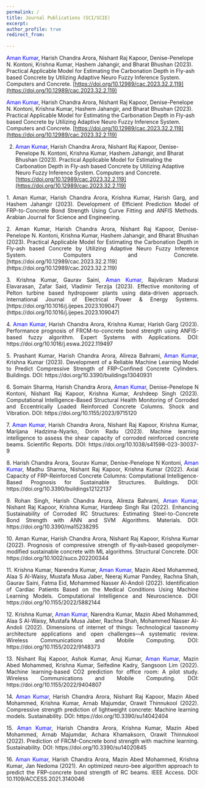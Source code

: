 ```yaml
---
permalink: /
title: Journal Publications (SCI/SCIE) 
excerpt: 
author_profile: true
redirect_from: 
 
---
```


<span style="color: #0000FF; text-align: justify;">Aman Kumar</span>, Harish Chandra Arora, Nishant Raj Kapoor, Denise-Penelope N. Kontoni, Krishna Kumar, Hashem Jahangir, and Bharat Bhushan (2023). Practical Applicable Model for Estimating the Carbonation Depth in Fly-ash based Concrete by Utilizing Adaptive Neuro Fuzzy Inference System. Computers and Concrete. [https://doi.org/10.12989/cac.2023.32.2.119](https://doi.org/10.12989/cac.2023.32.2.119)

<span style="color: #0000FF;">Aman Kumar</span>, Harish Chandra Arora, Nishant Raj Kapoor, Denise-Penelope N. Kontoni, Krishna Kumar, Hashem Jahangir, and Bharat Bhushan (2023). Practical Applicable Model for Estimating the Carbonation Depth in Fly-ash based Concrete by Utilizing Adaptive Neuro Fuzzy Inference System. Computers and Concrete. [https://doi.org/10.12989/cac.2023.32.2.119](https://doi.org/10.12989/cac.2023.32.2.119)

2. <span style="color: #0000FF;">Aman Kumar</span>, Harish Chandra Arora, Nishant Raj Kapoor, Denise-Penelope N. Kontoni, Krishna Kumar, Hashem Jahangir, and Bharat Bhushan (2023). Practical Applicable Model for Estimating the Carbonation Depth in Fly-ash based Concrete by Utilizing Adaptive Neuro Fuzzy Inference System. Computers and Concrete. [https://doi.org/10.12989/cac.2023.32.2.119](https://doi.org/10.12989/cac.2023.32.2.119)

<p style="text-align: justify;">
1. Aman Kumar, Harish Chandra Arora, Krishna Kumar, Harish Garg, and Hashem Jahangir (2023). Development of Efficient Prediction Model of FRP-to-Concrete Bond Strength Using Curve Fitting and ANFIS Methods. Arabian Journal for Science and Engineering.
</p>
<p style="text-align: justify;">
2. Aman Kumar, Harish Chandra Arora, Nishant Raj Kapoor, Denise-Penelope N. Kontoni, Krishna Kumar, Hashem Jahangir, and Bharat Bhushan (2023). Practical Applicable Model for Estimating the Carbonation Depth in Fly-ash based Concrete by Utilizing Adaptive Neuro Fuzzy Inference System. Computers and Concrete. [https://doi.org/10.12989/cac.2023.32.2.119](https://doi.org/10.12989/cac.2023.32.2.119)
</p>
<p style="text-align: justify;">
3. Krishna Kumar, Gaurav Saini, <span style="color: #0000FF;">Aman Kumar</span>, Rajvikram Madurai Elavarasan, Zafar Said, Vladimir Terzija (2023). Effective monitoring of Pelton turbine based hydropower plants using data-driven approach. International Journal of Electrical Power & Energy Systems. [https://doi.org/10.1016/j.ijepes.2023.109047](https://doi.org/10.1016/j.ijepes.2023.109047)     
</p>
<p style="text-align: justify;">
4. <span style="color: #0000FF;">Aman Kumar</span>, Harish Chandra Arora, Krishna Kumar, Harish Garg (2023). Performance prognosis of FRCM-to-concrete bond strength using ANFIS-based fuzzy algorithm. Expert Systems with Applications. DOI: https://doi.org/10.1016/j.eswa.2022.119497      
</p>
<p style="text-align: justify;">
5. Prashant Kumar, Harish Chandra Arora, Alireza Bahrami, <span style="color: #0000FF;">Aman Kumar</span>, Krishna Kumar (2023). Development of a Reliable Machine Learning Model to Predict Compressive Strength of FRP-Confined Concrete Cylinders. Buildings. DOI: https://doi.org/10.3390/buildings13040931
</p>
<p style="text-align: justify;">
6. Somain Sharma, Harish Chandra Arora, <span style="color: #0000FF;">Aman Kumar</span>, Denise-Penelope N Kontoni, Nishant Raj Kapoor, Krishna Kumar, Arshdeep Singh (2023). Computational Intelligence-Based Structural Health Monitoring of Corroded and Eccentrically Loaded Reinforced Concrete Columns. Shock and Vibration. DOI: https://doi.org/10.1155/2023/9715120   
</p>
<p style="text-align: justify;">
7. <span style="color: #0000FF;">Aman Kumar</span>, Harish Chandra Arora, Nishant Raj Kapoor, Krishna Kumar, Marijana Hadzima-Nyarko, Dorin Radu (2023). Machine learning intelligence to assess the shear capacity of corroded reinforced concrete beams. Scientific Reports. DOI: https://doi.org/10.1038/s41598-023-30037-9
</p>
<p style="text-align: justify;">
8. Harish Chandra Arora, Sourav Kumar, Denise-Penelope N Kontoni, <span style="color: #0000FF;">Aman Kumar</span>, Madhu Sharma, Nishant Raj Kapoor, Krishna Kumar (2022). Axial Capacity of FRP-Reinforced Concrete Columns: Computational Intelligence-Based Prognosis for Sustainable Structures. Buildings. DOI: https://doi.org/10.3390/buildings12122137  
</p>
<p style="text-align: justify;">
9. Rohan Singh, Harish Chandra Arora, Alireza Bahrami, <span style="color: #0000FF;">Aman Kumar</span>, Nishant Raj Kapoor, Krishna Kumar, Hardeep Singh Rai (2022). Enhancing Sustainability of Corroded RC Structures: Estimating Steel-to-Concrete Bond Strength with ANN and SVM Algorithms. Materials. DOI: https://doi.org/10.3390/ma15238295 
</p>
<p style="text-align: justify;">
10. Aman Kumar, Harish Chandra Arora, Nishant Raj Kapoor, Krishna Kumar (2022). Prognosis of compressive strength of fly‐ash‐based geopolymer‐modified sustainable concrete with ML algorithms. Structural Concrete. DOI: https://doi.org/10.1002/suco.202200344 
</p>
<p style="text-align: justify;">
11. Krishna Kumar, Narendra Kumar, <span style="color: #0000FF;">Aman Kumar</span>, Mazin Abed Mohammed, Alaa S Al-Waisy, Mustafa Musa Jaber, Neeraj Kumar Pandey, Rachna Shah, Gaurav Saini, Fatma Eid, Mohammed Nasser Al-Andoli (2022).  Identification of Cardiac Patients Based on the Medical Conditions Using Machine Learning Models. Computational Intelligence and Neuroscience. DOI: https://doi.org/10.1155/2022/5882144   
</p>
<p style="text-align: justify;">
12. Krishna Kumar, <span style="color: #0000FF;">Aman Kumar</span>, Narendra Kumar, Mazin Abed Mohammed, Alaa S Al-Waisy, Mustafa Musa Jaber, Rachna Shah, Mohammed Nasser Al-Andoli (2022). Dimensions of internet of things: Technological taxonomy architecture applications and open challenges—A systematic review. Wireless Communications and Mobile Computing. DOI: https://doi.org/10.1155/2022/9148373 
</p>
<p style="text-align: justify;">
13. Nishant Raj Kapoor, Ashok Kumar, Anuj Kumar, <span style="color: #0000FF;">Aman Kumar</span>, Mazin Abed Mohammed, Krishna Kumar, Seifedine Kadry, Sangsoon Lim (2022). Machine learning-based CO2 prediction for office room: A pilot study. Wireless Communications and Mobile Computing. DOI: https://doi.org/10.1155/2022/9404807 
</p>
<p style="text-align: justify;">
14. <span style="color: #0000FF;">Aman Kumar</span>, Harish Chandra Arora, Nishant Raj Kapoor, Mazin Abed Mohammed, Krishna Kumar, Arnab Majumdar, Orawit Thinnukool (2022). Compressive strength prediction of lightweight concrete: Machine learning models. Sustainability. DOI: https://doi.org/10.3390/su14042404 
</p>
<p style="text-align: justify;">
15. <span style="color: #0000FF;">Aman Kumar</span>, Harish Chandra Arora, Krishna Kumar, Mazin Abed Mohammed, Arnab Majumdar, Achara Khamaksorn, Orawit Thinnukool (2022). Prediction of FRCM-Concrete bond strength with machine learning. Sustainability. DOI: https://doi.org/10.3390/su14020845   
<p style="text-align: justify;">
16. <span style="color: #0000FF;">Aman Kumar</span>, Harish Chandra Arora, Mazin Abed Mohammed, Krishna Kumar, Jan Nedoma (2021). An optimized neuro-bee algorithm approach to predict the FRP-concrete bond strength of RC beams. IEEE Access. DOI: 10.1109/ACCESS.2021.3140046
</p>


